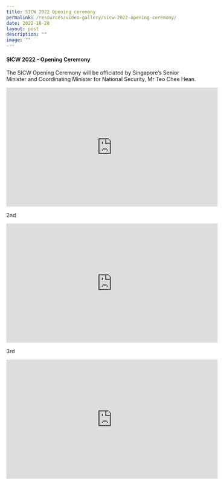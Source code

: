 ```yaml
---
title: SICW 2022 Opening ceremony
permalink: /resources/video-gallery/sicw-2022-opening-ceremony/
date: 2022-10-28
layout: post
description: ""
image: ""
---
```

#### **SICW 2022 - Opening Ceremony**

The SICW Opening Ceremony will be officiated by Singapore’s Senior Minister and Coordinating Minister for National Security, Mr Teo Chee Hean.

<iframe allowfullscreen="" allow="accelerometer; autoplay; clipboard-write; encrypted-media; gyroscope; picture-in-picture; web-share" frameborder="0" title="YouTube video player" src="https://www.youtube.com/embed/K582VHwAcI8" height="315" width="560"></iframe>

2nd
<iframe allowfullscreen="" allow="accelerometer; autoplay; clipboard-write; encrypted-media; gyroscope; picture-in-picture; web-share" frameborder="0" title="YouTube video player" src="https://www.youtube.com/embed/K582VHwAcI8" height="315" width="560"></iframe>

3rd
<iframe allowfullscreen="" allow="accelerometer; autoplay; clipboard-write; encrypted-media; gyroscope; picture-in-picture; web-share" frameborder="0" title="YouTube video player" src="https://www.youtube.com/embed/6sXadReAuVQ" height="315" width="560"></iframe>
